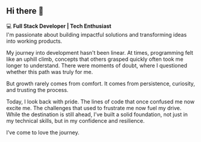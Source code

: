 ## Hi there 👋

💻 **Full Stack Developer  | Tech Enthusiast**  
I'm passionate about building impactful solutions and transforming ideas into working products.

My journey into development hasn't been linear. At times, programming felt like an uphill climb, concepts that others grasped quickly often took me longer to understand. There were moments of doubt, where I questioned whether this path was truly for me.

But growth rarely comes from comfort. It comes from persistence, curiosity, and trusting the process.

Today, I look back with pride. The lines of code that once confused me now excite me. The challenges that used to frustrate me now fuel my drive. While the destination is still ahead, I’ve built a solid foundation, not just in my technical skills, but in my confidence and resilience.

I’ve come to love the journey.


<!--
**GomoAtDVT/GomoAtDVT** is a ✨ _special_ ✨ repository because its `README.md` (this file) appears on your GitHub profile.

Here are some ideas to get you started:

- 🔭 I’m currently working on ...
- 🌱 I’m currently learning ...
- 👯 I’m looking to collaborate on ...
- 🤔 I’m looking for help with ...
- 💬 Ask me about ...
- 📫 How to reach me: ...
- 😄 Pronouns: ...
- ⚡ Fun fact: ...
-->
